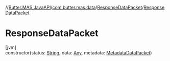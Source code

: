 //[Butter.MAS.JavaAPI](../../../index.md)/[com.butter.mas.data](../index.md)/[ResponseDataPacket](index.md)/[ResponseDataPacket](-response-data-packet.md)

# ResponseDataPacket

[jvm]\
constructor(status: [String](https://docs.oracle.com/javase/8/docs/api/java/lang/String.html), data: [Any](https://kotlinlang.org/api/core/kotlin-stdlib/kotlin/-any/index.html), metadata: [MetadataDataPacket](../-metadata-data-packet/index.md))